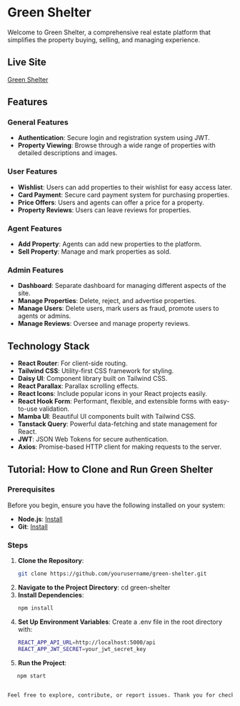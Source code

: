 # Green Shelter

Welcome to Green Shelter, a comprehensive real estate platform that simplifies the property buying, selling, and managing experience.

## Live Site
[Green Shelter](https://greeen-shelter.web.app)

## Features

### General Features
- **Authentication**: Secure login and registration system using JWT.
- **Property Viewing**: Browse through a wide range of properties with detailed descriptions and images.

### User Features
- **Wishlist**: Users can add properties to their wishlist for easy access later.
- **Card Payment**: Secure card payment system for purchasing properties.
- **Price Offers**: Users and agents can offer a price for a property.
- **Property Reviews**: Users can leave reviews for properties.

### Agent Features
- **Add Property**: Agents can add new properties to the platform.
- **Sell Property**: Manage and mark properties as sold.

### Admin Features
- **Dashboard**: Separate dashboard for managing different aspects of the site.
- **Manage Properties**: Delete, reject, and advertise properties.
- **Manage Users**: Delete users, mark users as fraud, promote users to agents or admins.
- **Manage Reviews**: Oversee and manage property reviews.

## Technology Stack
- **React Router**: For client-side routing.
- **Tailwind CSS**: Utility-first CSS framework for styling.
- **Daisy UI**: Component library built on Tailwind CSS.
- **React Parallax**: Parallax scrolling effects.
- **React Icons**: Include popular icons in your React projects easily.
- **React Hook Form**: Performant, flexible, and extensible forms with easy-to-use validation.
- **Mamba UI**: Beautiful UI components built with Tailwind CSS.
- **Tanstack Query**: Powerful data-fetching and state management for React.
- **JWT**: JSON Web Tokens for secure authentication.
- **Axios**: Promise-based HTTP client for making requests to the server.

## Tutorial: How to Clone and Run Green Shelter

### Prerequisites
Before you begin, ensure you have the following installed on your system:
- **Node.js**: [Install](https://nodejs.org/)
- **Git**: [Install](https://git-scm.com/)

### Steps

1. **Clone the Repository**:
   ```bash
   git clone https://github.com/yourusername/green-shelter.git
2. **Navigate to the Project Directory**:
   cd green-shelter
3. **Install Dependencies**:
    ```bash
   npm install
5. **Set Up Environment Variables**:
   Create a .env file in the root directory with:
    ```bash
    REACT_APP_API_URL=http://localhost:5000/api
    REACT_APP_JWT_SECRET=your_jwt_secret_key
7. **Run the Project**:
 ```bash
    npm start


Feel free to explore, contribute, or report issues. Thank you for checking out Green Shelter!


